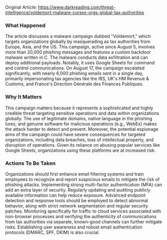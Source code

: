 Original Article: https://www.darkreading.com/threat-intelligence/voldemort-malware-curses-orgs-global-tax-authorities

### What Happened

The article discusses a malware campaign dubbed "Voldemort," which targets organizations globally by masquerading as tax authorities from Europe, Asia, and the US. This campaign, active since August 5, involves more than 20,000 phishing messages and features a custom backdoor malware written in C. The malware conducts data exfiltration and can deploy additional payloads. Notably, it uses Google Sheets for command and control communications. On August 17, the campaign escalated significantly, with nearly 6,000 phishing emails sent in a single day, primarily impersonating tax agencies like the IRS, UK's HM Revenue & Customs, and France's Direction Générale des Finances Publiques.

### Why It Matters

This campaign matters because it represents a sophisticated and highly credible threat targeting sensitive operations and data within organizations globally. The use of legitimate domains, native language in the phishing lures, and genuine software for malicious operations (e.g., WebEx) makes the attack harder to detect and prevent. Moreover, the potential espionage aims of the campaign could have severe consequences for targeted organizations, including data breaches, loss of intellectual property, and disruption of operations. Given its reliance on abusing popular services like Google Sheets, organizations using these platforms are at increased risk.

### Actions To Be Taken

Organizations should first enhance email filtering systems and train employees to recognize and report suspicious emails to mitigate the risk of phishing attacks. Implementing strong multi-factor authentication (MFA) can add an extra layer of security. Regularly updating and auditing publicly available information can help reduce exposure. Advanced endpoint detection and response tools should be employed to detect abnormal behavior, along with strict network segmentation and regular security patches. Monitoring specifically for traffic to cloud services associated with non-browser processes and verifying the authenticity of communications from tax authorities via separate, known-good channels can further mitigate risks. Establishing user awareness and robust email authentication protocols (DMARC, SPF, DKIM) is also crucial.